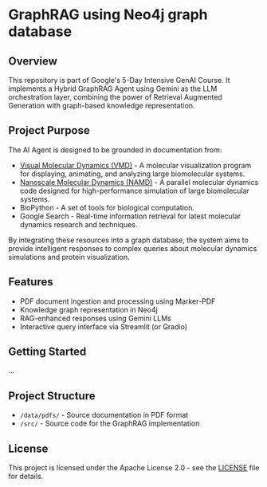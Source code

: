 # GraphRAG using Neo4j graph database

## Overview
This repository is part of Google's 5-Day Intensive GenAI Course. It implements a Hybrid GraphRAG Agent using Gemini as the LLM orchestration layer, combining the power of Retrieval Augmented Generation with graph-based knowledge representation.

## Project Purpose
The AI Agent is designed to be grounded in documentation from:
- [Visual Molecular Dynamics (VMD)](https://www.ks.uiuc.edu/Research/vmd/) - A molecular visualization program for displaying, animating, and analyzing large biomolecular systems.
- [Nanoscale Molecular Dynamics (NAMD)](https://www.ks.uiuc.edu/Research/namd/) - A parallel molecular dynamics code designed for high-performance simulation of large biomolecular systems.
- BioPython - A set of tools for biological computation.
- Google Search - Real-time information retrieval for latest molecular dynamics research and techniques.

By integrating these resources into a graph database, the system aims to provide intelligent responses to complex queries about molecular dynamics simulations and protein visualization.

## Features

- PDF document ingestion and processing using Marker-PDF
- Knowledge graph representation in Neo4j
- RAG-enhanced responses using Gemini LLMs
- Interactive query interface via Streamlit (or Gradio)

## Getting Started

...

## Project Structure

- `/data/pdfs/` - Source documentation in PDF format
- `/src/` - Source code for the GraphRAG implementation

## License

This project is licensed under the Apache License 2.0 - see the [LICENSE](LICENSE) file for details.
